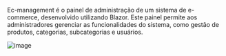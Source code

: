 Ec-management é o painel de administração de um sistema de e-commerce, desenvolvido utilizando Blazor. Este painel permite aos administradores gerenciar as funcionalidades do sistema, como gestão de produtos, categorias, subcategorias e usuários.

![image](https://github.com/MariRodrigues/ec-management/assets/46384658/aba0ddaa-8f29-4ed3-a1a5-eb0c9b783449)


